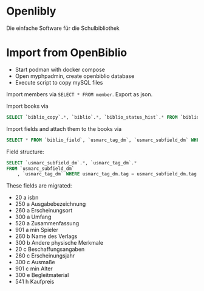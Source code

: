# Openlibly

Die einfache Software für die Schulbibliothek

# Import from OpenBiblio

- Start podman with docker compose
- Open myphpadmin, create openbiblio database
- Execute script to copy mySQL files



Import members via `SELECT * FROM member`. Export as json. 

Import books via 
```sql
SELECT `biblio_copy`.*, `biblio`.*, `biblio_status_hist`.* FROM `biblio_copy` , `biblio`, `biblio_status_hist` WHERE biblio_copy.bibid = biblio.bibid AND biblio.bibid = biblio_status_hist.bibid;
```


Import fields and attach them to the books via
```sql
SELECT * FROM `biblio_field`, `usmarc_tag_dm`, `usmarc_subfield_dm` WHERE biblio_field.tag = usmarc_tag_dm.tag AND biblio_field.subfield_cd = usmarc_subfield_dm.subfield_cd;
```

Field structure:
```sql
SELECT `usmarc_subfield_dm`.*, `usmarc_tag_dm`.*
FROM `usmarc_subfield_dm`
	, `usmarc_tag_dm` WHERE usmarc_tag_dm.tag = usmarc_subfield_dm.tag
```


These fields are migrated:
- 20 a isbn	
- 250 a Ausgabebezeichnung
- 260 a Erscheinungsort
- 300 a Umfang
- 520 a Zusammenfassung
- 901 a min Spieler
- 260 b Name des Verlags	
- 300 b Andere physische Merkmale			
- 20 c Beschaffungsangaben
- 260 c Erscheinungsjahr
- 300 c Ausmaße
- 901 c min Alter
- 300 e Begleitmaterial
- 541 h Kaufpreis	